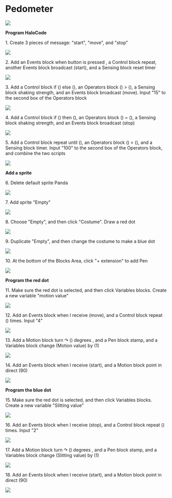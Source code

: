 # Pedometer

![](<../../../../.gitbook/assets/0 (8).png>)

**Program HaloCode**

1\. Create 3 pieces of message: "start", "move", and "stop"

![](<../../../../.gitbook/assets/1 (13).gif>)

2\. Add an Events block when button is pressed , a Control block repeat, another Events block broadcast (start), and a Sensing block reset timer

![](<../../../../.gitbook/assets/2 (15).gif>)

3\. Add a Control block if () else (), an Operators block () > (), a Sensing block shaking strength, and an Events block broadcast (move). Input "15" to the second box of the Operators block

![](<../../../../.gitbook/assets/3 (3).gif>)

4\. Add a Control block if () then (), an Operators block () = (), a Sensing block shaking strength, and an Events block broadcast (stop)

![](<../../../../.gitbook/assets/4 (9).gif>)

5\. Add a Control block repeat until (), an Operators block () > (), and a Sensing block timer. Input "100" to the second box of the Operators block, and combine the two scripts

![](<../../../../.gitbook/assets/5 (6).gif>)

**Add a sprite**

6\. Delete default sprite Panda

![](<../../../../.gitbook/assets/6 (8).gif>)

7\. Add sprite "Empty"

![](<../../../../.gitbook/assets/7 (9).gif>)

8\. Choose "Empty", and then click "Costume". Draw a red dot

![](<../../../../.gitbook/assets/8 (8).gif>)

9\. Duplicate "Empty", and then change the costume to make a blue dot

![](<../../../../.gitbook/assets/9 (8).gif>)

10\. At the bottom of the Blocks Area, click "+ extension" to add Pen

![](<../../../../.gitbook/assets/10 (1).gif>)

**Program the red dot**

11\. Make sure the red dot is selected, and then click Variables blocks. Create a new variable "motion value"

![](<../../../../.gitbook/assets/11 (5).gif>)

12\. Add an Events block when I receive (move), and a Control block repeat () times. Input "4"

![](<../../../../.gitbook/assets/12 (1).gif>)

13\. Add a Motion block turn ↷ () degrees , and a Pen block stamp, and a Variables block change (Motion value) by (1)

![](../../../../.gitbook/assets/13.gif)

14\. Add an Events block when I receive (start), and a Motion block point in direct (90)

![](<../../../../.gitbook/assets/14 (2).gif>)

**Program the blue dot**

15\. Make sure the red dot is selected, and then click Variables blocks. Create a new variable "Slitting value"

![](<../../../../.gitbook/assets/15 (2).gif>)

16\. Add an Events block when I receive (stop), and a Control block repeat () times. Input "2"

![](<../../../../.gitbook/assets/16 (2).gif>)

17\. Add a Motion block turn ↷ () degrees , and a Pen block stamp, and a Variables block change (Slitting value) by (1)

![](<../../../../.gitbook/assets/17 (1).gif>)

18\. Add an Events block when I receive (start), and a Motion block point in direct (90)

![](<../../../../.gitbook/assets/18 (1).gif>)
